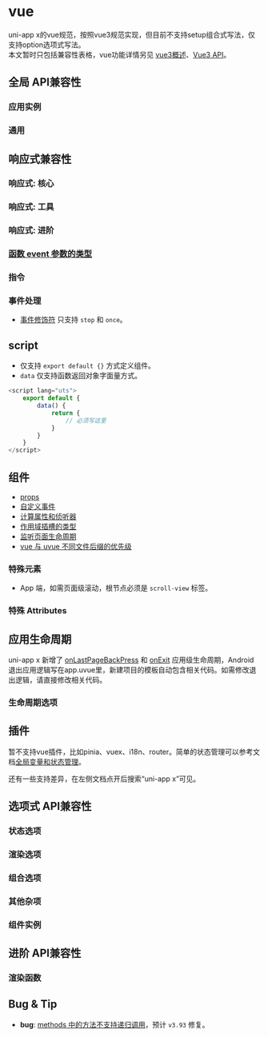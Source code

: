 # vue

uni-app x的vue规范，按照vue3规范实现，但目前不支持setup组合式写法，仅支持option选项式写法。\
本文暂时只包括兼容性表格，vue功能详情另见 [vue3概述](https://uniapp.dcloud.net.cn/tutorial/vue3-basics.html#)、[Vue3 API](https://uniapp.dcloud.net.cn/tutorial/vue3-api.html)。

## 全局 API兼容性

### 应用实例

<!-- VUEJSON.application.compatibility -->
### 通用

<!-- VUEJSON.general.compatibility -->
## 响应式兼容性

### 响应式: 核心

<!-- VUEJSON.reactivity_core.compatibility -->
### 响应式: 工具

<!-- VUEJSON.reactivity_utilities.compatibility -->
### 响应式: 进阶

<!-- VUEJSON.reactivity_advanced.compatibility -->

### [函数 event 参数的类型](uni-app-x/tutorial/codegap.md#function-event-argument-type)

### 指令

<!-- VUEJSON.directives.compatibility -->

### 事件处理

- [事件修饰符](https://uniapp.dcloud.net.cn/tutorial/vue3-basics.html#%E4%BA%8B%E4%BB%B6%E4%BF%AE%E9%A5%B0%E7%AC%A6) 只支持 `stop` 和 `once`。

## script

- 仅支持 `export default {}` 方式定义组件。
- `data` 仅支持函数返回对象字面量方式。
```ts
<script lang="uts">
	export default {
		data() {
			return {
				// 必须写这里
			}
		}
	}
</script>
```

## 组件

- [props](uni-app-x/component/README.md#props)
- [自定义事件](uni-app-x/component/README.md#自定义事件)
- [计算属性和侦听器](uni-app-x/component/README.md#计算属性和侦听器)
- [作用域插槽的类型](uni-app-x/component/README.md#作用域插槽的类型)
- [监听页面生命周期](uni-app-x/component/README.md#监听页面生命周期)
- [vue 与 uvue 不同文件后缀的优先级](uni-app-x/component/README.md#priority)

<!-- VUEJSON.components.compatibility -->
### 特殊元素

<!-- VUEJSON.special_elements.compatibility -->

- App 端，如需页面级滚动，根节点必须是 `scroll-view` 标签。

### 特殊 Attributes

<!-- VUEJSON.special_attributes.compatibility -->

## 应用生命周期
uni-app x 新增了 [onLastPageBackPress](collocation/App.md#applifecycle) 和 [onExit](collocation/App.md#applifecycle) 应用级生命周期，Android退出应用逻辑写在app.uvue里，新建项目的模板自动包含相关代码。如需修改退出逻辑，请直接修改相关代码。

### 生命周期选项

<!-- VUEJSON.options_lifecycle.compatibility -->

## 插件

暂不支持vue插件，比如pinia、vuex、i18n、router。简单的状态管理可以参考文档[全局变量和状态管理](uni-app-x/tutorial/store.md)。

还有一些支持差异，在左侧文档点开后搜索“uni-app x”可见。

## 选项式 API兼容性

### 状态选项


<!-- VUEJSON.options_state.compatibility -->
### 渲染选项


<!-- VUEJSON.options_rendering.compatibility -->

### 组合选项


<!-- VUEJSON.options_composition.compatibility -->
### 其他杂项


<!-- VUEJSON.options_misc.compatibility -->
### 组件实例


<!-- VUEJSON.component_instance.compatibility -->

## 进阶 API兼容性

### 渲染函数


<!-- VUEJSON.render_function.compatibility -->

## Bug & Tip

- **bug**: [methods 中的方法不支持递归调用](https://ask.dcloud.net.cn/question/179395)，预计 `v3.93` 修复。